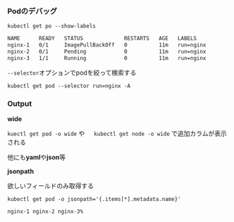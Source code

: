 ### Podのデバッグ

`kubectl get po --show-labels`

```bash
NAME      READY   STATUS             RESTARTS   AGE   LABELS
nginx-1   0/1     ImagePullBackOff   0          11m   run=nginx
nginx-2   0/1     Pending            0          11m   run=nginx
nginx-3   1/1     Running            0          11m   run=nginx
```

`--selector`オプションでpodを絞って検索する

`kubectl get pod --selector run=nginx -A`

### Output

**wide**

`kuectl get pod -o wide` や　` kubectl get node -o wide` で追加カラムが表示される

他にも**yaml**や**json**等

**jsonpath**

欲しいフィールドのみ取得する

`kubectl get pod -o jsonpath='{.items[*].metadata.name}'`

```bash
nginx-1 nginx-2 nginx-3%
```